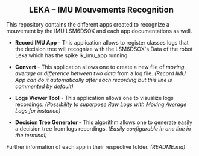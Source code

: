 

<H2 align="center">LEKA – IMU Mouvements Recognition </H2>

This repository contains the different apps created to recognize a mouvement by the IMU LSM6DSOX and each app documentations as well.


- <b>Record IMU App </b> - This application allows to register classes logs that the decision tree will recognize with the LSM6DSOX's Data of the robot Leka which has the spike lk_imu_app running.

- <b>Convert</b> - This application allows one to create a new file of <i>moving average</i> or <i>difference between two data</i> from a log file. <i>(Record IMU App can do it automatically after each recording but this line is commented by default)</i>

- <b>Logs Viewer Tool</b> - This application allows one to visualize logs recordings. <i>(Possibility to superpose Raw Logs with Moving Average Logs for instance)</i>

- <b> Decision Tree Generator </b> - This algorithm allows one to generate easily a decision tree from logs recordings. <i>(Easily configurable in one line in the terminal)</i>

Further information of each app in their respective folder. <i>(README.md)</i>

